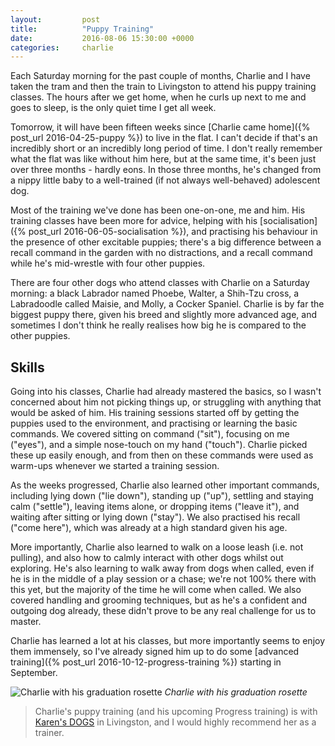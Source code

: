 ```yaml
---
layout:         post
title:          "Puppy Training"
date:           2016-08-06 15:30:00 +0000
categories:     charlie
---
```


Each Saturday morning for the past couple of months, Charlie and I have taken the tram and then the train to Livingston to attend his puppy training classes. The hours after we get home, when he curls up next to me and goes to sleep, is the only quiet time I get all week.

<!-- Read More -->

Tomorrow, it will have been fifteen weeks since [Charlie came home]({% post_url 2016-04-25-puppy %}) to live in the flat. I can't decide if that's an incredibly short or an incredibly long period of time. I don't really remember what the flat was like without him here, but at the same time, it's been just over three months - hardly eons. In those three months, he's changed from a nippy little baby to a well-trained (if not always well-behaved) adolescent dog.

Most of the training we've done has been one-on-one, me and him. His training classes have been more for advice, helping with his [socialisation]({% post_url 2016-06-05-socialisation %}), and practising his behaviour in the presence of other excitable puppies; there's a big difference between a recall command in the garden with no distractions, and a recall command while he's mid-wrestle with four other puppies.

There are four other dogs who attend classes with Charlie on a Saturday morning: a black Labrador named Phoebe, Walter, a Shih-Tzu cross, a Labradoodle called Maisie, and Molly, a Cocker Spaniel. Charlie is by far the biggest puppy there, given his breed and slightly more advanced age, and sometimes I don't think he really realises how big he is compared to the other puppies.

## Skills

Going into his classes, Charlie had already mastered the basics, so I wasn't concerned about him not picking things up, or struggling with anything that would be asked of him. His training sessions started off by getting the puppies used to the environment, and practising or learning the basic commands. We covered sitting on command ("sit"), focusing on me ("eyes"), and a simple nose-touch on my hand ("touch"). Charlie picked these up easily enough, and from then on these commands were used as warm-ups whenever we started a training session.

As the weeks progressed, Charlie also learned other important commands, including lying down ("lie down"), standing up ("up"), settling and staying calm ("settle"), leaving items alone, or dropping items ("leave it"), and waiting after sitting or lying down ("stay"). We also practised his recall ("come here"), which was already at a high standard given his age. 

More importantly, Charlie also learned to walk on a loose leash (i.e. not pulling), and also how to calmly interact with other dogs whilst out exploring. He's also learning to walk away from dogs when called, even if he is in the middle of a play session or a chase; we're not 100% there with this yet, but the majority of the time he will come when called. We also covered handling and grooming techniques, but as he's a confident and outgoing dog already, these didn't prove to be any real challenge for us to master.

Charlie has learned a lot at his classes, but more importantly seems to enjoy them immensely, so I've already signed him up to do some [advanced training]({% post_url 2016-10-12-progress-training %}) starting in September.

![Charlie with his graduation rosette]({{site.baseurl}}/assets/img/puppy-training-charlie-graduation.jpg)
*Charlie with his graduation rosette*

> Charlie's puppy training (and his upcoming Progress training) is with [Karen's DOGS][karens-dogs-link] in Livingston, and I would highly recommend her as a trainer.

[karens-dogs-link]: http://karensdogs.co.uk/